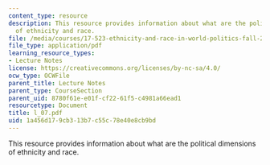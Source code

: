 ```yaml
---
content_type: resource
description: This resource provides information about what are the political dimensions
  of ethnicity and race.
file: /media/courses/17-523-ethnicity-and-race-in-world-politics-fall-2005/1a456d179cb313b7c55c78e40e8cb9bd_l_07.pdf
file_type: application/pdf
learning_resource_types:
- Lecture Notes
license: https://creativecommons.org/licenses/by-nc-sa/4.0/
ocw_type: OCWFile
parent_title: Lecture Notes
parent_type: CourseSection
parent_uid: 8780f61e-e01f-cf22-61f5-c4981a66ead1
resourcetype: Document
title: l_07.pdf
uid: 1a456d17-9cb3-13b7-c55c-78e40e8cb9bd
---
```

This resource provides information about what are the political dimensions of ethnicity and race.